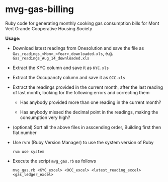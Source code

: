 mvg-gas-billing
===============

Ruby code for generating monthly cooking gas consumption bills for Mont Vert Grande Cooperative Housing Society

**Usage:**
  - Download latest readings from Onesolution and save the file as `Gas_readings_<Mon>_<Year>_downloaded.xls`, e.g. `Gas_readings_Aug_14_downloaded.xls`

  - Extract the KYC column and save it as `KYC.xls`

  - Extract the Occupancty column and save it as `OCC.xls`
  
  - Extract the readings provided in the current month, after the last reading of last month, looking for the following errors and correcting them
  
    - Has anybody provided more than one reading in the current month?
  
    - Has anybody missed the decimal point in the readings, making the consumption very high?

  - (optional) Sort all the above files in asscending order, Building first then flat number

  - Use rvm (Ruby Version Manager) to use the system version of Ruby

        rvm use system

  - Execute the script `mvg_gas.rb` as follows

        mvg_gas.rb <KYC_excel> <OCC_excel> <latest_reading_excel> <gas_ledger_excel>
